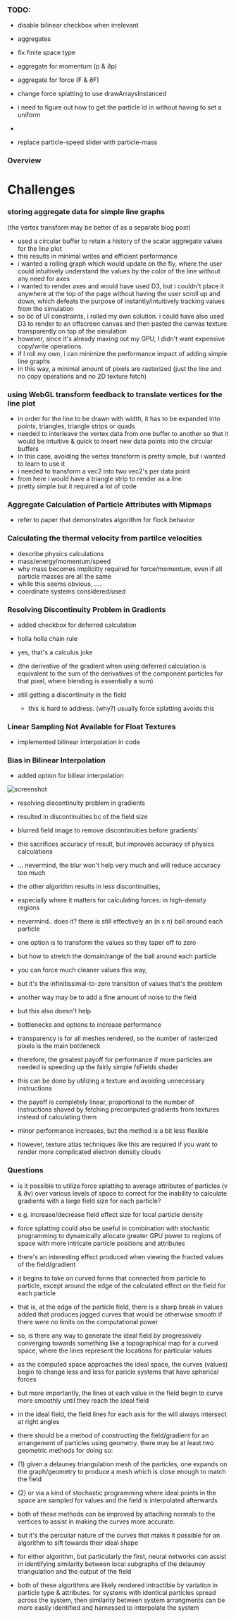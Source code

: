 
### TODO:


- disable bilinear checkbox when irrelevant
- aggregates
- fix finite space type

- aggregate for momentum (p & ∂p)
- aggregate for force (F & ∂F)

- change force splatting to use drawArraysInstanced
- i need to figure out how to get the particle id in without having to set a uniform
-

- replace particle-speed slider with particle-mass


### Overview

# Challenges

### storing aggregate data for simple line graphs

(the vertex transform may be better of as a separate blog post)

- used a circular buffer to retain a history of the scalar aggregate values for the line plot
- this results in minimal writes and efficient performance
- i wanted a rolling graph which would update on the fly, where the user could intuitively understand the values
by the color of the line without any need for axes
- i wanted to render axes and would have used D3, but i couldn't place it anywhere at the top of the page
without having the user scroll up and down, which defeats the purpose of instantly/intuitively tracking
values from the simulation
- so bc of UI constraints, i rolled my own solution. i could have also used D3 to render to an offscreen canvas
and then pasted the canvas texture transparently on top of the simulation
- however, since it's already maxing out my GPU, I didn't want expensive copy/write operations.
- if I roll my own, i can minimize the performance impact of adding simple line graphs
- in this way, a minimal amount of pixels are rasterized (just the line and no copy operations and no 2D texture fetch)

### using WebGL transform feedback to translate vertices for the line plot

- in order for the line to be drawn with width, it has to be expanded into points, triangles, triangle strips or quads
- needed to interleave the vertex data from one buffer to another so that it would be intuitive & quick to insert
new data points into the circular buffers
- in this case, avoiding the vertex transform is pretty simple, but i wanted to learn to use it
- i needed to transform a vec2 into two vec2's per data point
- from here i would have a triangle strip to render as a line
- pretty simple but it required a lot of code

### Aggregate Calculation of Particle Attributes with Mipmaps
- refer to paper that demonstrates algorithm for flock behavior

### Calculating the thermal velocity from partilce velocities

- describe physics calculations
- mass/energy/momentum/speed
- why mass becomes implicitly required for force/momentum, even if all particle masses are all the same
- while this seems obvious, ....
- coordinate systems considered/used

### Resolving Discontinuity Problem in Gradients

- added checkbox for deferred calculation
- holla holla chain rule
- yes, that's a calculus joke
- (the derivative of the gradient when using deferred calculation is equivalent to
the sum of the derivatives of the component particles for that pixel, where blending
is essentially a sum)

- still getting a discontinuity in the field
  - this is hard to address. (why?) usually force splatting avoids this

### Linear Sampling Not Available for Float Textures

- implemented bilinear interpolation in code

### Bias in Bilinear Interpolation

- added option for biliear interpolation

![screenshot]()

- resolving discontinuity problem in gradients
- resulted in discontinuities bc of the field size
- blurred field image to remove discontinuities before gradients`
- this sacrifices accuracy of result, but improves accuracy of physics calculations
- ... nevermind, the blur won't help very much and will reduce accuracy too much
- the other algorithm results in less discontinuities,
- especially where it matters for calculating forces: in high-density regions
- nevermind.. does it? there is still effectively an (n x n) ball around each particle
- one option is to transform the values so they taper off to zero
- but how to stretch the domain/range of the ball around each particle
- you can force much cleaner values this way,
- but it's the infinitissimal-to-zero transition of values that's the problem
- another way may be to add a fine amount of noise to the field
- but this also doesn't help

- bottlenecks and options to increase performance
- transparency is for all meshes rendered, so the number of rasterized pixels is the main bottleneck
- therefore, the greatest payoff for performance if more particles are needed is speeding up the
fairly simple fsFields shader
- this can be done by utilizing a texture and avoiding unnecessary instructions
- the payoff is completely linear, proportional to the number of instructions shaved by fetching
precomputed gradients from textures instead of calculating them
- minor performance increases, but the method is a bit less flexible
- however, texture atlas techniques like this are required if you want to render more
complicated electron density clouds

### Questions

- is it possible to utilize force splatting to average attributes of particles (v & ∂v)
over various levels of space to correct for the inability to calculate gradients with a large
field size for each particle?
- e.g. increase/decrease field effect size for local particle density
- force splatting could also be useful in combination with stochastic programming to dynamically
allocate greater GPU power to regions of space with more intricate particle positions
and attributes
- there's an interesting effect produced when viewing the fracted values of the
field/gradient
- it begins to take on curved forms that connected from particle to particle, except
around the edge of the calculated effect on the field for each particle
- that is, at the edge of the particle field, there is a sharp break in values added
that produces jagged curves that would be otherwise smooth if there were no
limits on the computational power
- so, is there any way to generate the ideal field by progressively converging towards something
like a topographical map for a curved space, where the lines represent the locations for
particular values
- as the computed space approaches the ideal space, the curves (values) begin to change less
and less for paricle systems that have spherical forces
- but more importantly, the lines at each value in the field begin to curve more smoothly until
they reach the ideal field
- in the ideal field, the field lines for each axis for the will always intersect at right angles

- there should be a method of constructing the field/gradient for an arrangement of particles
using geometry. there may be at least two geometric methods for doing so:
- (1) given a delauney triangulation mesh of the particles, one expands on the graph/geometry to
produce a mesh which is close enough to match the field
- (2) or via a kind of stochastic programming where ideal points in the space are sampled for
values and the field is interpolated afterwards
- both of these methods can be improved by attaching normals to the vertices to assist in making
the curves more accurate.
- but it's the perculiar nature of the curves that makes it possible for an algorithm to sift
towards their ideal shape
- for either algorithm, but particularly the first, neural networks can assist in identifying
similarity between local subgraphs of the delauney triangulation and the output of the field
- both of these algorithms are likely rendered intractible by variation in particle type &
attributes. for systems with identical particles spread across the system, then similarity
between system arrangments can be more easily identified and harnessed to interpolate the
system
